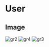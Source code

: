 # User

## Image
![gr2](https://github.com/user-attachments/assets/21c519dd-534b-4cc2-b8e1-4efec803cd27)
![gr4](https://github.com/user-attachments/assets/cda7d505-0d6a-4763-a229-68f5ae2d8728)
![gr3](https://github.com/user-attachments/assets/2a425bc8-28bb-42bb-9d60-7e889b08e9f9)
